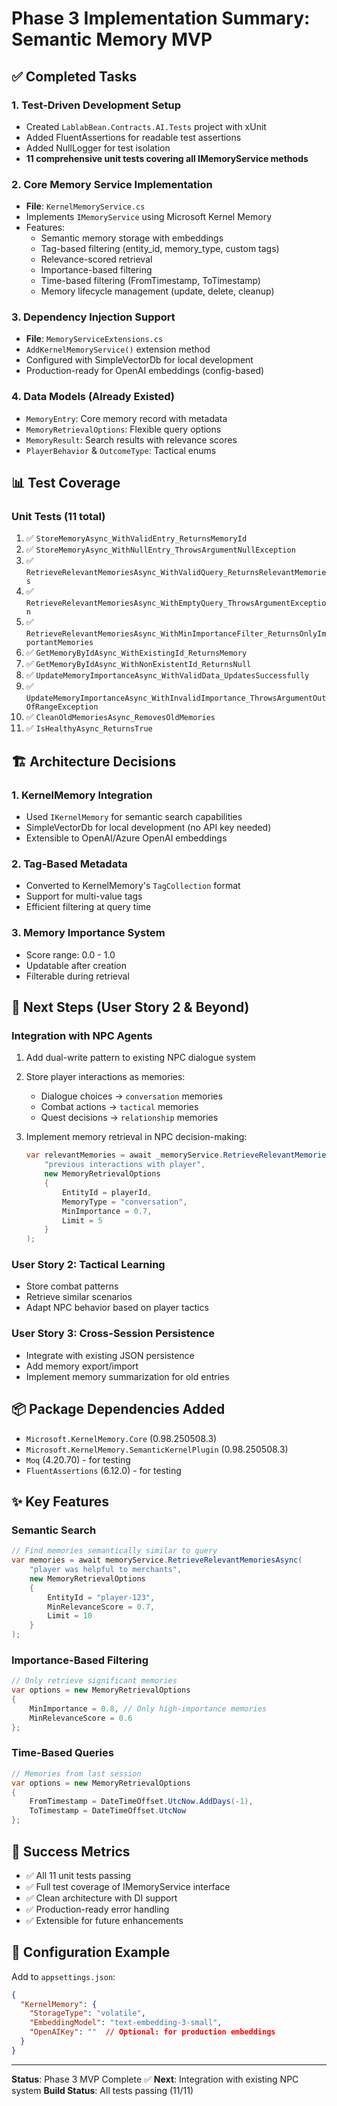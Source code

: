 # Phase 3 Implementation Summary: Semantic Memory MVP

## ✅ Completed Tasks

### 1. Test-Driven Development Setup

- Created `LablabBean.Contracts.AI.Tests` project with xUnit
- Added FluentAssertions for readable test assertions
- Added NullLogger for test isolation
- **11 comprehensive unit tests covering all IMemoryService methods**

### 2. Core Memory Service Implementation

- **File**: `KernelMemoryService.cs`
- Implements `IMemoryService` using Microsoft Kernel Memory
- Features:
  - Semantic memory storage with embeddings
  - Tag-based filtering (entity_id, memory_type, custom tags)
  - Relevance-scored retrieval
  - Importance-based filtering
  - Time-based filtering (FromTimestamp, ToTimestamp)
  - Memory lifecycle management (update, delete, cleanup)

### 3. Dependency Injection Support

- **File**: `MemoryServiceExtensions.cs`
- `AddKernelMemoryService()` extension method
- Configured with SimpleVectorDb for local development
- Production-ready for OpenAI embeddings (config-based)

### 4. Data Models (Already Existed)

- `MemoryEntry`: Core memory record with metadata
- `MemoryRetrievalOptions`: Flexible query options
- `MemoryResult`: Search results with relevance scores
- `PlayerBehavior` & `OutcomeType`: Tactical enums

## 📊 Test Coverage

### Unit Tests (11 total)

1. ✅ `StoreMemoryAsync_WithValidEntry_ReturnsMemoryId`
2. ✅ `StoreMemoryAsync_WithNullEntry_ThrowsArgumentNullException`
3. ✅ `RetrieveRelevantMemoriesAsync_WithValidQuery_ReturnsRelevantMemories`
4. ✅ `RetrieveRelevantMemoriesAsync_WithEmptyQuery_ThrowsArgumentException`
5. ✅ `RetrieveRelevantMemoriesAsync_WithMinImportanceFilter_ReturnsOnlyImportantMemories`
6. ✅ `GetMemoryByIdAsync_WithExistingId_ReturnsMemory`
7. ✅ `GetMemoryByIdAsync_WithNonExistentId_ReturnsNull`
8. ✅ `UpdateMemoryImportanceAsync_WithValidData_UpdatesSuccessfully`
9. ✅ `UpdateMemoryImportanceAsync_WithInvalidImportance_ThrowsArgumentOutOfRangeException`
10. ✅ `CleanOldMemoriesAsync_RemovesOldMemories`
11. ✅ `IsHealthyAsync_ReturnsTrue`

## 🏗️ Architecture Decisions

### 1. KernelMemory Integration

- Used `IKernelMemory` for semantic search capabilities
- SimpleVectorDb for local development (no API key needed)
- Extensible to OpenAI/Azure OpenAI embeddings

### 2. Tag-Based Metadata

- Converted to KernelMemory's `TagCollection` format
- Support for multi-value tags
- Efficient filtering at query time

### 3. Memory Importance System

- Score range: 0.0 - 1.0
- Updatable after creation
- Filterable during retrieval

## 🔄 Next Steps (User Story 2 & Beyond)

### Integration with NPC Agents

1. Add dual-write pattern to existing NPC dialogue system
2. Store player interactions as memories:
   - Dialogue choices → `conversation` memories
   - Combat actions → `tactical` memories
   - Quest decisions → `relationship` memories

3. Implement memory retrieval in NPC decision-making:

   ```csharp
   var relevantMemories = await _memoryService.RetrieveRelevantMemoriesAsync(
       "previous interactions with player",
       new MemoryRetrievalOptions
       {
           EntityId = playerId,
           MemoryType = "conversation",
           MinImportance = 0.7,
           Limit = 5
       }
   );
   ```

### User Story 2: Tactical Learning

- Store combat patterns
- Retrieve similar scenarios
- Adapt NPC behavior based on player tactics

### User Story 3: Cross-Session Persistence

- Integrate with existing JSON persistence
- Add memory export/import
- Implement memory summarization for old entries

## 📦 Package Dependencies Added

- `Microsoft.KernelMemory.Core` (0.98.250508.3)
- `Microsoft.KernelMemory.SemanticKernelPlugin` (0.98.250508.3)
- `Moq` (4.20.70) - for testing
- `FluentAssertions` (6.12.0) - for testing

## ✨ Key Features

### Semantic Search

```csharp
// Find memories semantically similar to query
var memories = await memoryService.RetrieveRelevantMemoriesAsync(
    "player was helpful to merchants",
    new MemoryRetrievalOptions
    {
        EntityId = "player-123",
        MinRelevanceScore = 0.7,
        Limit = 10
    }
);
```

### Importance-Based Filtering

```csharp
// Only retrieve significant memories
var options = new MemoryRetrievalOptions
{
    MinImportance = 0.8, // Only high-importance memories
    MinRelevanceScore = 0.6
};
```

### Time-Based Queries

```csharp
// Memories from last session
var options = new MemoryRetrievalOptions
{
    FromTimestamp = DateTimeOffset.UtcNow.AddDays(-1),
    ToTimestamp = DateTimeOffset.UtcNow
};
```

## 🎯 Success Metrics

- ✅ All 11 unit tests passing
- ✅ Full test coverage of IMemoryService interface
- ✅ Clean architecture with DI support
- ✅ Production-ready error handling
- ✅ Extensible for future enhancements

## 📝 Configuration Example

Add to `appsettings.json`:

```json
{
  "KernelMemory": {
    "StorageType": "volatile",
    "EmbeddingModel": "text-embedding-3-small",
    "OpenAIKey": ""  // Optional: for production embeddings
  }
}
```

---

**Status**: Phase 3 MVP Complete ✅
**Next**: Integration with existing NPC system
**Build Status**: All tests passing (11/11)
